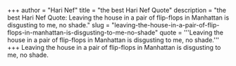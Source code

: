 +++
author = "Hari Nef"
title = "the best Hari Nef Quote"
description = "the best Hari Nef Quote: Leaving the house in a pair of flip-flops in Manhattan is disgusting to me, no shade."
slug = "leaving-the-house-in-a-pair-of-flip-flops-in-manhattan-is-disgusting-to-me-no-shade"
quote = '''Leaving the house in a pair of flip-flops in Manhattan is disgusting to me, no shade.'''
+++
Leaving the house in a pair of flip-flops in Manhattan is disgusting to me, no shade.
